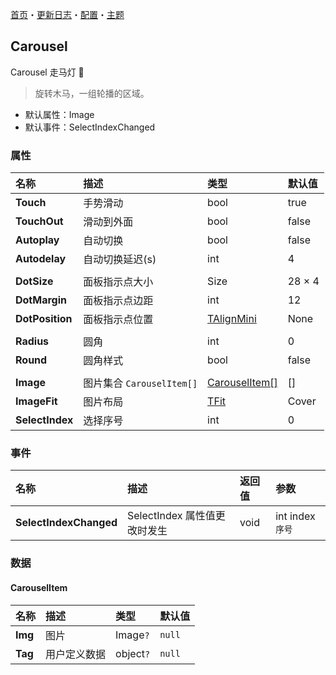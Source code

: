 [首页](../Home.md)・[更新日志](../UpdateLog.md)・[配置](../Config.md)・[主题](../Theme.md)

## Carousel

Carousel 走马灯 👚

> 旋转木马，一组轮播的区域。

- 默认属性：Image
- 默认事件：SelectIndexChanged

### 属性

名称 | 描述 | 类型 | 默认值 |
:--|:--|:--|:--|
**Touch** | 手势滑动 | bool | true |
**TouchOut** | 滑动到外面 | bool | false |
**Autoplay** | 自动切换 | bool | false |
**Autodelay** | 自动切换延迟(s) | int | 4 |
||||
**DotSize** | 面板指示点大小 | Size | 28 × 4 |
**DotMargin** | 面板指示点边距 | int | 12 |
**DotPosition** | 面板指示点位置 | [TAlignMini](Enum.md#talignmini) | None |
||||
**Radius** | 圆角 | int | 0 |
**Round** | 圆角样式 | bool | false |
||||
**Image** | 图片集合 `CarouselItem[]` | [CarouselItem[]](#carouselitem) | [] |
**ImageFit** | 图片布局 | [TFit](Enum.md#tfit) | Cover |
**SelectIndex** | 选择序号 | int | 0 |

### 事件

名称 | 描述 | 返回值 | 参数 |
:--|:--|:--|:--|
**SelectIndexChanged** | SelectIndex 属性值更改时发生 | void | int index `序号` |

### 数据

#### CarouselItem

名称 | 描述 | 类型 | 默认值 |
:--|:--|:--|:--|
**Img** | 图片 | Image`?` | `null` |
**Tag** | 用户定义数据 | object`?` | `null` |